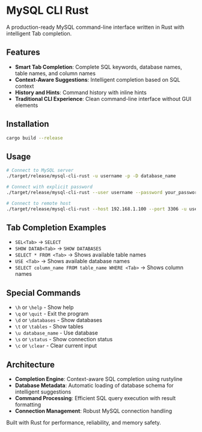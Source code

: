 # MySQL CLI Rust

A production-ready MySQL command-line interface written in Rust with intelligent Tab completion.

## Features

- **Smart Tab Completion**: Complete SQL keywords, database names, table names, and column names
- **Context-Aware Suggestions**: Intelligent completion based on SQL context
- **History and Hints**: Command history with inline hints
- **Traditional CLI Experience**: Clean command-line interface without GUI elements

## Installation

```bash
cargo build --release
```

## Usage

```bash
# Connect to MySQL server
./target/release/mysql-cli-rust -u username -p -D database_name

# Connect with explicit password
./target/release/mysql-cli-rust --user username --password your_password --database test

# Connect to remote host
./target/release/mysql-cli-rust --host 192.168.1.100 --port 3306 -u username -p
```

## Tab Completion Examples

- `SEL<Tab>` → `SELECT`
- `SHOW DATAB<Tab>` → `SHOW DATABASES`
- `SELECT * FROM <Tab>` → Shows available table names
- `USE <Tab>` → Shows available database names
- `SELECT column_name FROM table_name WHERE <Tab>` → Shows column names

## Special Commands

- `\h` or `\help` - Show help
- `\q` or `\quit` - Exit the program
- `\d` or `\databases` - Show databases
- `\t` or `\tables` - Show tables
- `\u database_name` - Use database
- `\s` or `\status` - Show connection status
- `\c` or `\clear` - Clear current input

## Architecture

- **Completion Engine**: Context-aware SQL completion using rustyline
- **Database Metadata**: Automatic loading of database schema for intelligent suggestions
- **Command Processing**: Efficient SQL query execution with result formatting
- **Connection Management**: Robust MySQL connection handling

Built with Rust for performance, reliability, and memory safety.
